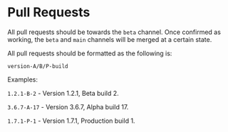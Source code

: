 # Pull Requests

All pull requests should be towards the `beta` channel. Once confirmed as working, the `beta` and `main` channels will be merged at a certain state.

All pull requests should be formatted as the following is:

`version-A/B/P-build`

Examples:

`1.2.1-B-2` - Version 1.2.1, Beta build 2.

`3.6.7-A-17` - Version 3.6.7, Alpha build 17.

`1.7.1-P-1` - Version 1.7.1, Production build 1.